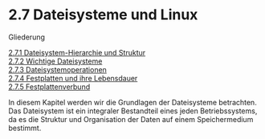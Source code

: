 # 2.7 Dateisysteme und Linux

Gliederung

[2.7.1 Dateisystem-Hierarchie und Struktur](2.7.4_Dateisystem-Hierarchie_und_Struktur.md)<br>
[2.7.2 Wichtige Dateisysteme](2.7.1_Wichtige_Dateisysteme.md)<br>
[2.7.3 Dateisystemoperationen](2.7.2_Dateisystemoperationen.md)<br>
[2.7.4 Festplatten und ihre Lebensdauer](2.7.4_Festplatten_und_ihre_Lebensdauer.md)<br>
[2.7.5 Festplattenverbund](2.7.5_Festplattenverbund.md)


In diesem Kapitel werden wir die Grundlagen der Dateisysteme betrachten. Das Dateisystem ist ein integraler Bestandteil eines jeden  Betriebssystems, da es die Struktur und Organisation der Daten auf einem Speichermedium bestimmt. 